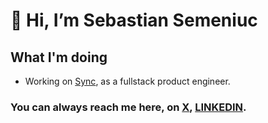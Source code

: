 # 👋 Hi, I’m Sebastian Semeniuc

## What I'm doing

- Working on [Sync](https://sync.so), as a fullstack product engineer.

### You can always reach me here, on [X](https://x.com/sebisemeniuc), [LINKEDIN](https://www.linkedin.com/in/sebastian-semeniuc-17136321a/).
